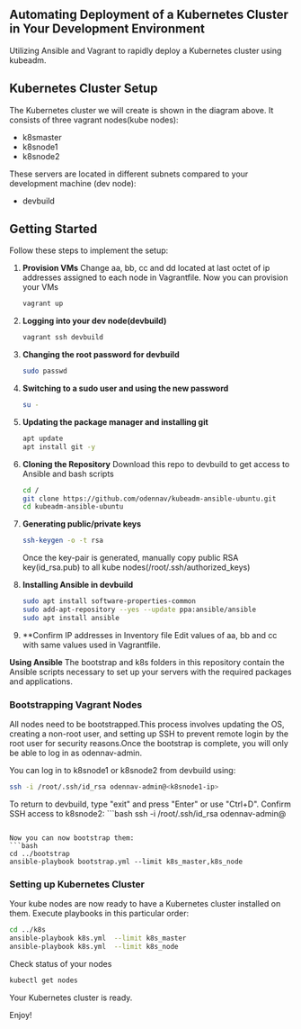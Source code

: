 ## Automating Deployment of a Kubernetes Cluster in Your Development Environment
   Utilizing Ansible and Vagrant to rapidly deploy a Kubernetes cluster using kubeadm.
 


## Kubernetes Cluster Setup
   The Kubernetes cluster we will create is shown in the diagram above. It consists of three vagrant nodes(kube nodes):
   - k8smaster
   - k8snode1 
   - k8snode2

   These servers are located in different subnets compared to your development machine (dev node):
   - devbuild

## Getting Started
   Follow these steps to implement the setup:

1. **Provision VMs**
   Change aa, bb, cc and dd located at last octet of ip addresses assigned to each node in Vagrantfile.
   Now you can provision your VMs
   ```bash
   vagrant up
   ```

2. **Logging into your dev node(devbuild)**
   ```bash
   vagrant ssh devbuild
   ```

3. **Changing the root password for devbuild**
   ```bash
   sudo passwd
   ```
4. **Switching to a sudo user and using the new password**
   ```bash
   su -
   ```

5. **Updating the package manager and installing git**
   ```bash
   apt update
   apt install git -y
   ```

6. **Cloning the Repository**
   Download this repo to devbuild to get access to Ansible and bash scripts
   ```bash
   cd /
   git clone https://github.com/odennav/kubeadm-ansible-ubuntu.git
   cd kubeadm-ansible-ubuntu
   ```
7. **Generating public/private keys**
   ```bash
   ssh-keygen -o -t rsa
   ```
   
   Once the key-pair is generated, manually copy public RSA key(id_rsa.pub) to all kube nodes(/root/.ssh/authorized_keys)

8. **Installing Ansible in devbuild**
   ```bash
   sudo apt install software-properties-common
   sudo add-apt-repository --yes --update ppa:ansible/ansible
   sudo apt install ansible
   ```
9. **Confirm IP addresses in Inventory file
   Edit values of aa, bb and cc with same values used in Vagrantfile.

**Using Ansible**
The bootstrap and k8s folders in this repository contain the Ansible scripts necessary to set up your servers with the required packages and applications.

### Bootstrapping Vagrant Nodes
   All nodes need to be bootstrapped.This process involves updating the OS, creating a non-root user, and setting up SSH to prevent remote login
   by the root user for security reasons.Once the bootstrap is complete, you will only be able to log in as odennav-admin.

   You can log in to k8snode1 or k8snode2 from devbuild using:   
   ```bash
   ssh -i /root/.ssh/id_rsa odennav-admin@<k8snode1-ip>
   ```  
   To return to devbuild, type "exit" and press "Enter" or use "Ctrl+D".
   Confirm SSH access to k8snode2:
    ```bash
   ssh -i /root/.ssh/id_rsa odennav-admin@<k8snode2-ip>
   ```  
  
   Now you can now bootstrap them:
   ```bash
   cd ../bootstrap
   ansible-playbook bootstrap.yml --limit k8s_master,k8s_node
   ```

### Setting up Kubernetes Cluster
   Your kube nodes are now ready to have a Kubernetes cluster installed on them.
   Execute playbooks in this particular order:

   ```bash
   cd ../k8s
   ansible-playbook k8s.yml  --limit k8s_master
   ansible-playbook k8s.yml  --limit k8s_node
   ```

   Check status of your nodes
   ```bash
   kubectl get nodes
   ```

   Your Kubernetes cluster is ready.


   Enjoy!

